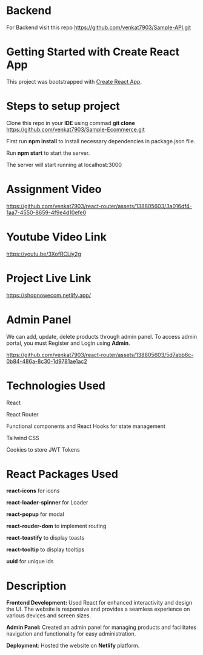 # Backend

For Backend visit this repo https://github.com/venkat7903/Sample-API.git

# Getting Started with Create React App

This project was bootstrapped with [Create React App](https://github.com/facebook/create-react-app).

# Steps to setup project
Clone this repo in your **IDE** using commad **git clone** https://github.com/venkat7903/Sample-Ecommerce.git

First run **npm install** to install necessary dependencies in package.json file.

Run **npm start** to start the server. 

The server will start running at localhost:3000

# Assignment Video

https://github.com/venkat7903/react-router/assets/138805603/3a016df4-1aa7-4550-8659-4f9e4d10efe0

# Youtube Video Link

https://youtu.be/3XofRCLjy2g

# Project Live Link
https://shopnowecom.netlify.app/

# Admin Panel

We can add, update, delete products through admin panel. To access admin portal, you must Register and Login using **Admin**. 

https://github.com/venkat7903/react-router/assets/138805603/5d7abb6c-0b84-486a-8c30-1d9781ae1ac2


# Technologies Used

React 

React Router

Functional components and React Hooks for state management

Tailwind CSS

Cookies to store JWT Tokens

# React Packages Used

**react-icons** for icons

**react-loader-spinner** for Loader

**react-popup** for modal

**react-rouder-dom** to implement routing

**react-toastify** to display toasts

**react-tooltip** to display tooltips

**uuid** for unique ids

# Description 

**Frontend Development:**
Used React for enhanced interactivity and design the UI. The website is responsive and provides a seamless experience on various devices and screen sizes.

**Admin Panel:**
Created an admin panel for managing products and facilitates navigation and functionality for easy administration.

**Deployment**:
Hosted the website on **Netlify** platform.

